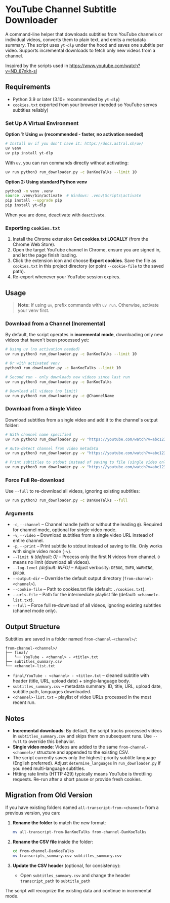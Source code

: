 # YouTube Channel Subtitle Downloader

A command-line helper that downloads subtitles from YouTube channels or individual videos, converts them to plain text, and emits a metadata summary. The script uses `yt-dlp` under the hood and saves one subtitle per video. Supports incremental downloads to fetch only new videos from a channel.

Inspired by the scripts used in https://www.youtube.com/watch?v=ND_87nkh-sI

## Requirements
- Python 3.9 or later (3.10+ recommended by `yt-dlp`)
- `cookies.txt` exported from your browser (needed so YouTube serves subtitles reliably)

### Set Up A Virtual Environment

**Option 1: Using `uv` (recommended - faster, no activation needed)**

```bash
# Install uv if you don't have it: https://docs.astral.sh/uv/
uv venv
uv pip install yt-dlp
```

With `uv`, you can run commands directly without activating:
```bash
uv run python3 run_downloader.py -c DanKoeTalks --limit 10
```

**Option 2: Using standard Python venv**

```bash
python3 -m venv .venv
source .venv/bin/activate  # Windows: .venv\Scripts\activate
pip install --upgrade pip
pip install yt-dlp
```

When you are done, deactivate with `deactivate`.

### Exporting `cookies.txt`
1. Install the Chrome extension **Get cookies.txt LOCALLY** (from the Chrome Web Store).
2. Open the target YouTube channel in Chrome, ensure you are signed in, and let the page finish loading.
3. Click the extension icon and choose **Export cookies**. Save the file as `cookies.txt` in this project directory (or point `--cookie-file` to the saved path).
4. Re-export whenever your YouTube session expires.

## Usage

> **Note:** If using `uv`, prefix commands with `uv run`. Otherwise, activate your venv first.

### Download from a Channel (Incremental)

By default, the script operates in **incremental mode**, downloading only new videos that haven't been processed yet:

```bash
# Using uv (no activation needed)
uv run python3 run_downloader.py -c DanKoeTalks --limit 10

# Or with activated venv
python3 run_downloader.py -c DanKoeTalks --limit 10

# Second run - only downloads new videos since last run
uv run python3 run_downloader.py -c DanKoeTalks

# Download all videos (no limit)
uv run python3 run_downloader.py -c @ChannelName
```

### Download from a Single Video

Download subtitles from a single video and add it to the channel's output folder:

```bash
# With channel name specified
uv run python3 run_downloader.py -v "https://youtube.com/watch?v=abc123" -c DanKoeTalks

# Auto-detect channel from video metadata
uv run python3 run_downloader.py -v "https://youtube.com/watch?v=abc123"

# Print subtitles to stdout instead of saving to file (single video only)
uv run python3 run_downloader.py -v "https://youtube.com/watch?v=abc123" -p
```

### Force Full Re-download

Use `--full` to re-download all videos, ignoring existing subtitles:

```bash
uv run python3 run_downloader.py -c DanKoeTalks --full
```

### Arguments
- `-c`, `--channel` – Channel handle (with or without the leading `@`). Required for channel mode, optional for single video mode.
- `-v`, `--video` – Download subtitles from a single video URL instead of entire channel.
- `-p`, `--print` – Print subtitle to stdout instead of saving to file. Only works with single video mode (`-v`).
- `--limit N` *(default: 0)* – Process only the first N videos from channel. `0` means no limit (download all videos).
- `--log-level` *(default: INFO)* – Adjust verbosity: `DEBUG`, `INFO`, `WARNING`, `ERROR`.
- `--output-dir` – Override the default output directory (`from-channel-<channel>`).
- `--cookie-file` – Path to cookies.txt file (default: `./cookies.txt`).
- `--urls-file` – Path for the intermediate playlist file (default: `<channel>-list.txt`).
- `--full` – Force full re-download of all videos, ignoring existing subtitles (channel mode only).

## Output Structure

Subtitles are saved in a folder named `from-channel-<channel>/`:

```
from-channel-<channel>/
├── final/
│   └── YouTube - <channel> - <title>.txt
├── subtitles_summary.csv
└── <channel>-list.txt
```

- `final/YouTube - <channel> - <title>.txt` – cleaned subtitle with header (title, URL, upload date) + single-language body.
- `subtitles_summary.csv` – metadata summary: ID, title, URL, upload date, subtitle path, languages downloaded.
- `<channel>-list.txt` – playlist of video URLs processed in the most recent run.

## Notes
- **Incremental downloads**: By default, the script tracks processed videos in `subtitles_summary.csv` and skips them on subsequent runs. Use `--full` to override this behavior.
- **Single video mode**: Videos are added to the same `from-channel-<channel>/` structure and appended to the existing CSV.
- The script currently saves only the highest-priority subtitle language (English preferred). Adjust `determine_languages` in `run_downloader.py` if you need multi-language subtitles.
- Hitting rate limits (HTTP 429) typically means YouTube is throttling requests. Re-run after a short pause or provide fresh cookies.

## Migration from Old Version

If you have existing folders named `all-transcript-from-<channel>` from a previous version, you can:

1. **Rename the folder** to match the new format:
   ```bash
   mv all-transcript-from-DanKoeTalks from-channel-DanKoeTalks
   ```

2. **Rename the CSV file** inside the folder:
   ```bash
   cd from-channel-DanKoeTalks
   mv transcripts_summary.csv subtitles_summary.csv
   ```

3. **Update the CSV header** (optional, for consistency):
   - Open `subtitles_summary.csv` and change the header `transcript_path` to `subtitle_path`

The script will recognize the existing data and continue in incremental mode.
